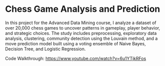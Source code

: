 # Chess Game Analysis and Prediction

In this project for the Advanced Data Mining course, I analyze a dataset of over 20,000 chess games to uncover patterns in gameplay, player behavior, and strategic choices. The study includes preprocessing, exploratory data analysis, clustering, community detection using the Louvain method, and a move prediction model built using a voting ensemble of Naive Bayes, Decision Tree, and Logistic Regression.

Code Walkthrough: https://www.youtube.com/watch?v=6u1YTjkRFos 
